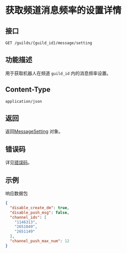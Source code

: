 # 获取频道消息频率的设置详情

## 接口

`GET /guilds/{guild_id}/message/setting`

## 功能描述

用于获取机器人在频道 `guild_id` 内的消息频率设置。

## Content-Type

`application/json`

## 返回

返回[MessageSetting](model.md#MessageSetting) 对象。

## 错误码

详见[错误码](../../../../openapi/error/error.md)。

## 示例

响应数据包

```json
{
  "disable_create_dm": true,
  "disable_push_msg": false,
  "channel_ids": [
    "1146313",
    "2651849",
    "2651149"
  ],
  "channel_push_max_num": 12
}
```
